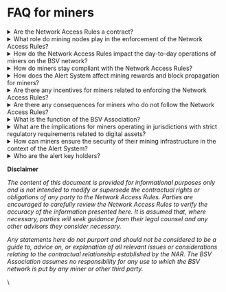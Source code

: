 # FAQ for miners

<details>

<summary>Are the Network Access Rules a contract?</summary>

The Network Access Rules (NAR) within the BSV blockchain are foundational to its operation, serving as a critical legal and operational framework. These rules are not just guidelines but form a multilateral contract between and among the BSV Association (BSVA) and each node participating in the network. Acceptance of the contract is implicit, established by the very act of a node joining and engaging in relevant activities (including network activities) within the BSV ecosystem.

When a node decides to partake in the BSV network, it inherently agrees to abide by the NAR. This agreement is not formalised through a traditional contract signing; rather, it is a contract that is agreed, confirmed, and automatically in force once a node commences network activities. These network activities include essential functions such as collecting, validating, and accepting blocks, compiling transactions into blocks, attempting to find a proof-of-work for a block, or broadcasting a block to the wider network. Further, if a node uses the node software or takes advantage of the node software license then the contract will also take effect.

This contractual relationship, designed for and compatible with blockchain technology, is pivotal for the BSV network. It ensures that every node, by participating in the network, consents to and is bound by a set of predefined rules and standards. These rules are designed to maintain network integrity, security, and functionality. They confirm the legal framework within which nodes operate, providing clarity and consistency in how the network functions.

The NAR encompass various aspects of network operation, including compliance with laws, adherence to technical standards, and the execution of network activities as per the original Bitcoin Protocol. This comprehensive approach ensures that every participant in the network contributes to a stable, secure, and legally compliant blockchain environment. By agreeing to the NAR, nodes are committing to uphold the principles and protocols that define the BSV network, first laid out in the original Bitcoin White Paper.

</details>

<details>

<summary>What role do mining nodes play in the enforcement of the Network Access Rules?</summary>

Mining nodes play a crucial role in the enforcement of the Network Access Rules (NAR). While the decision-making process for NAR is the responsibility of the BSV Association (BSVA), which acts as the steward of the BSV network and is the sole entity authorised to amend the NAR, miners participate in the enforcement of these rules.

Mining nodes enforce the NAR by implementing directives received through the Alert System, which is managed by the BSVA. These directives may only be issued by the BSVA in specific situations as specified in the NAR. Miners' compliance and execution of these directives contribute significantly to maintaining network integrity and help ensure that only honest and lawful transactions are recorded on the BSV blockchain.

Miners are also empowered under NAR to bring contractual claims against other miners who have breached NAR. NAR even contemplates the possibility of miners bringing claims against the BSVA to enforce its provisions.

</details>

<details>

<summary>How do the Network Access Rules impact the day-to-day operations of miners on the BSV network?</summary>

The Network Access Rules (NAR) do not alter the day-to-day operations of miners on the BSV network. Miners are already obligated to adhere to these standards and protocols as part of their routine activities. These obligations primarily include following the six steps outlined in section 5 of the Bitcoin White Paper to operate the network under the original Bitcoin Protocol and ensuring compliance with relevant laws. Additionally, miners must respond to various directives, which may encompass security updates and alerts that can impact their mining operations.

In essence, the NAR serve as a framework to enforce these pre-existing behaviours and requirements. Their purpose is to safeguard the network's integrity for the benefit of honest miners and users with a view to ensuring that all participants continue to operate in accordance with understood and binding rules, established legal standards, and best practices.

</details>

<details>

<summary>How do miners stay compliant with the Network Access Rules?</summary>

Miners should always run software – whether that be the node software or other software – which allows for receiving alert messages through the Alert System, to facilitate information sharing for security threats, and promptly implement any security directives to ensure both compliance and security of the network.

</details>

<details>

<summary>How does the Alert System affect mining rewards and block propagation for miners?</summary>

The Alert System may issue directives that could impact block validation or propagation (e.g., freezing certain unspent transaction outputs (UTXOs)). Compliance with these alerts may therefore temporarily affect mining rewards. However, this procedure is designed to ensure long-term network integrity and value.

For example, a message may be published that directs nodes to invalidate a specific block that includes a transaction that transfers funds which have a freeze order against them since such funds have been identified to be proceeds of crime. In this case the miner who broadcasts that block will lose the block reward from that block and another proof of work solution will need to be found by nodes that do not attempt to transfer coins under the applicable freeze order.

</details>

<details>

<summary>Are there any incentives for miners related to enforcing the Network Access Rules?</summary>

Miners are incentivised to comply with the Network Access Rules (NAR) to maintain their mining rewards and network participation as well as to have clarity at being covered by the NAR. The NAR are designed such that they do not impede or adversely impact honest nodes in the long run. They incentivise nodes to have awareness about any current freeze orders and to be as well connected to other nodes as possible so that they will never inadvertently build a block with a double spend in it. There also exists the natural incentive for nodes to ensure the BSV Blockchain is compliant under existing regulatory requirements, to ensure its long term growth and stability.&#x20;

</details>

<details>

<summary>Are there any consequences for miners who do not follow the Network Access Rules?</summary>

Consequences may include blocks being invalidated, losing connections as an eligible peer, or other enforcement actions for non-compliance _(all within the confines of the restrictions on the BSV Association (BSVA)’s powers set out in the Network Access Rules (NAR))._&#x20;

Having blocks a miner produced deemed invalid means the money that was spent to produce the block is wasted since no block reward will be received. This will ensure that miners want to follow the directives issued through the Alert System.

</details>

<details>

<summary>What is the function of the BSV Association?</summary>

The BSV Association (BSVA) serves as the principal steward of the BSV network, entrusted with multiple critical functions. Here’s an overview of its key functions:

* **Stewardship:** The BSVA’s primary function is to steward the BSV network. This involves communicating essential information and updates to miners and other network participants, primarily through the Alert System. This system is crucial for disseminating important security updates, alerts, and guidance to maintain the network's integrity and efficiency.
* **Educational Support and Software Development:** The BSVA also focuses on providing educational resources and supporting software development initiatives. This function is vital in equipping the BSV community with the necessary knowledge and tools to optimise network participation and foster technological innovation within the blockchain space.
* **Enforcement of the Network Access Rules (NAR):** As a party to the NAR, the BSVA has well-defined duties and obligations towards network miners and nodes, as set out in NAR. The association ensures that these rules are adhered to, and it can be held accountable for any breaches or overreaching actions. This enforcement is key to maintaining a fair, secure, and orderly network.
* **Compliance with Legal Directives**: A significant part of the BSVA’s role involves enforcing legal directives, particularly regarding the freezing or reassignment of unspent transaction outputs (UTXOs). Utilising the Alert System, the BSVA facilitates network compliance with relevant court orders, thereby aligning the BSV network with relevant legal standards and regulatory requirements.

In essence, the BSVA's role is to ensure that the BSV network operates within a secure, legal, and efficient framework, balancing the needs of network participants with the overarching goal of maintaining a stable and trustworthy blockchain environment.

</details>

<details>

<summary>What are the implications for miners operating in jurisdictions with strict regulatory requirements related to digital assets?</summary>

Miners in strict regulatory environments must ensure that their operations, including compliance with the Network Access Rules (NAR), align with all applicable local laws.

</details>

<details>

<summary>How can miners ensure the security of their mining infrastructure in the context of the Alert System?</summary>

The Alert System adds to the security of all core infrastructure of the network by identifying and alerting all honest participants of malicious behaviour. By listening and acting upon validly signed alerts, honest nodes contribute to the overall security of the BSV network.

Miners, for example, who repeatedly violate the NAR, or who use their infrastructure for processing sanctioned frozen transactions or double spends, may find themselves in breach of applicable laws concerning the prohibited transfer of money.

</details>

<details>

<summary>Who are the alert key holders?</summary>

Five parties are designated by the BSV Association (BSVA), who hold mobile devices that are used to sign alert messages only under the circumstances specified in the NAR and within the boundaries specified therein. These parties are responsible to be available on an ad hoc basis for real time responses, and are ultimately responsible for approving the sending of alert messages to the network. A message is signed when it has three out of the five keyholders sign.

The goal is to have a diverse group of key holders who can collectively ensure the security and integrity of the alert system. For security their keys will be rotated on a scheduled basis.

</details>

**Disclaimer**&#x20;

_The content of this document is provided for informational purposes only and is not intended to modify or supersede the contractual rights or obligations of any party to the Network Access Rules. Parties are encouraged to carefully review the Network Access Rules to verify the accuracy of the information presented here. It is assumed that, where necessary, parties will seek guidance from their legal counsel and any other advisors they consider necessary._&#x20;

_Any statements here do not purport and should not be considered to be a guide to, advice on, or explanation of all relevant issues or considerations relating to the contractual relationship established by the NAR. The BSV Association assumes no responsibility for any use to which the BSV network is put by any miner or other third party._

\
